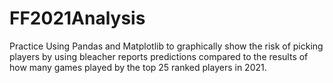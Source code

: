 # FF2021Analysis
Practice Using Pandas and Matplotlib to graphically show the risk of picking players by using bleacher reports predictions compared to the results of how many games played by the top 25 ranked players in 2021.

